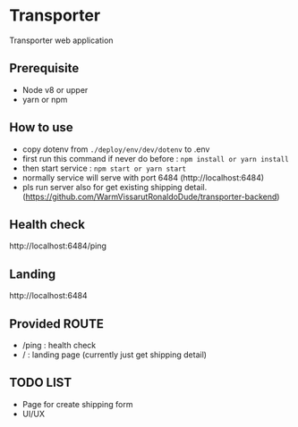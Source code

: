 # Transporter

Transporter web application

## Prerequisite
- Node v8 or upper
- yarn or npm

## How to use
- copy dotenv from `./deploy/env/dev/dotenv` to .env
- first run this command if never do before : `npm install or yarn install`
- then start service : `npm start or yarn start`
- normally service will serve with port 6484 (http://localhost:6484)
- pls run server also for get existing shipping detail. (https://github.com/WarmVissarutRonaldoDude/transporter-backend)

## Health check
http://localhost:6484/ping

## Landing
http://localhost:6484

## Provided ROUTE
- /ping : health check
- / : landing page (currently just get shipping detail)

## TODO LIST
- Page for create shipping form
- UI/UX
